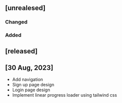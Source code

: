 ## [unrealesed]

### Changed

### Added

## [released]

## [30 Aug, 2023]
- Add navigation
- Sign up page design
- Login page design
- Implement linear progress loader using tailwind css

